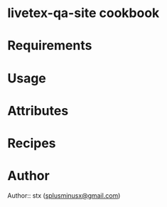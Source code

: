 # livetex-qa-site cookbook

# Requirements

# Usage

# Attributes

# Recipes

# Author

Author:: stx (<splusminusx@gmail.com>)
